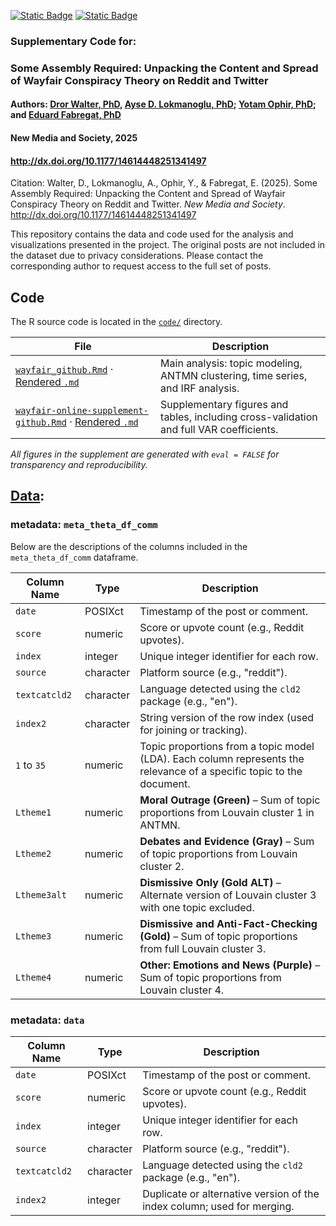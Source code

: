 [![Static Badge](https://img.shields.io/badge/R-blue)](https://github.com/aysedeniz09/someassemblyrequired)
[![Static Badge](https://img.shields.io/badge/DOI:10.1177/14614448251341497-yellow)](http://dx.doi.org/10.1177/14614448251341497)


### Supplementary Code for:
### Some Assembly Required: Unpacking the Content and Spread of Wayfair Conspiracy Theory on Reddit and Twitter
#### Authors: [Dror Walter, PhD](https://cas.gsu.edu/profile/dror-walter/), [Ayse D. Lokmanoglu, PhD](https://aysedeniz09.github.io/); [Yotam Ophir, PhD](https://ophiryotam.com/); and [Eduard Fabregat, PhD](https://scholar.google.com/citations?user=QSTQ3TAAAAAJ&hl=en)
#### New Media and Society, 2025
#### <http://dx.doi.org/10.1177/14614448251341497>

Citation: Walter, D., Lokmanoglu, A., Ophir, Y., & Fabregat, E. (2025).  Some Assembly Required: Unpacking the Content and Spread of Wayfair Conspiracy Theory on Reddit and Twitter. *New Media and Society*. http://dx.doi.org/10.1177/14614448251341497


This repository contains the data and code used for the analysis and visualizations presented in the project. The original posts are not included in the dataset due to privacy considerations. Please contact the corresponding author to request access to the full set of posts.

## Code

The R source code is located in the [`code/`](code/) directory.

| File | Description |
|------|-------------|
| [`wayfair_github.Rmd`](code/wayfair_github.Rmd) · [Rendered `.md`](wayfair_github.md) | Main analysis: topic modeling, ANTMN clustering, time series, and IRF analysis. |
| [`wayfair-online-supplement-github.Rmd`](code/wayfair-online-supplement-github.Rmd) · [Rendered `.md`](wayfair-online-supplement-github.md) | Supplementary figures and tables, including cross-validation and full VAR coefficients. |

*All figures in the supplement are generated with `eval = FALSE` for transparency and reproducibility.*


## [Data](https://github.com/aysedeniz09/someassemblyrequired/tree/main/data):

### metadata: `meta_theta_df_comm`

Below are the descriptions of the columns included in the `meta_theta_df_comm` dataframe.

| **Column Name** | **Type**    | **Description** |
|------------------|-------------|------------------|
| `date`           | POSIXct     | Timestamp of the post or comment. |
| `score`          | numeric     | Score or upvote count (e.g., Reddit upvotes). |
| `index`          | integer     | Unique integer identifier for each row. |
| `source`         | character   | Platform source (e.g., "reddit"). |
| `textcatcld2`    | character   | Language detected using the `cld2` package (e.g., "en"). |
| `index2`         | character   | String version of the row index (used for joining or tracking). |
| `1` to `35`      | numeric     | Topic proportions from a topic model (LDA). Each column represents the relevance of a specific topic to the document. |
| `Ltheme1`        | numeric     | **Moral Outrage (Green)** – Sum of topic proportions from Louvain cluster 1 in ANTMN. |
| `Ltheme2`        | numeric     | **Debates and Evidence (Gray)** – Sum of topic proportions from Louvain cluster 2. |
| `Ltheme3alt`     | numeric     | **Dismissive Only (Gold ALT)** – Alternate version of Louvain cluster 3 with one topic excluded. |
| `Ltheme3`        | numeric     | **Dismissive and Anti-Fact-Checking (Gold)** – Sum of topic proportions from full Louvain cluster 3. |
| `Ltheme4`        | numeric     | **Other: Emotions and News (Purple)** – Sum of topic proportions from Louvain cluster 4. |

### metadata: `data`

| **Column Name** | **Type**    | **Description** |
|------------------|-------------|------------------|
| `date`           | POSIXct     | Timestamp of the post or comment. |
| `score`          | numeric     | Score or upvote count (e.g., Reddit upvotes). |
| `index`          | integer     | Unique integer identifier for each row. |
| `source`         | character   | Platform source (e.g., "reddit"). |
| `textcatcld2`    | character   | Language detected using the `cld2` package (e.g., "en"). |
| `index2`         | integer     | Duplicate or alternative version of the index column; used for merging. |
